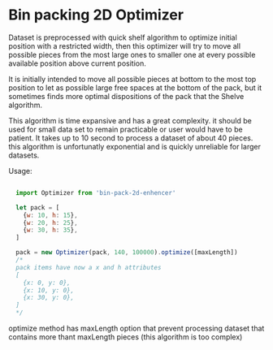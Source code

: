 Bin packing 2D Optimizer
==================

Dataset is preprocessed with quick shelf algorithm to optimize initial position with a restricted width, then this optimizer will try to move all possible pieces from
the most large ones to smaller one at every possible available position above current position.

It is initially intended to move all possible pieces at bottom to the most top position to let as possible large free spaces at the bottom of the pack, but it
sometimes finds more optimal dispositions of the pack that the Shelve algorithm.

This algorithm is time expansive and has a great complexity. it should be used for small data set to remain practicable or user would have to be patient.
It takes up to 10 second to process a dataset of about 40 pieces. this algorithm is unfortunatly exponential and is quickly unreliable for larger datasets.

Usage:

```javascript

  import Optimizer from 'bin-pack-2d-enhencer'

  let pack = [
    {w: 10, h: 15},
    {w: 20, h: 25},
    {w: 30, h: 35},
  ]

  pack = new Optimizer(pack, 140, 100000).optimize([maxLength])
  /*
  pack items have now a x and h attributes
  [
    {x: 0, y: 0},
    {x: 10, y: 0},
    {x: 30, y: 0},
  ]
  */
```

optimize method has maxLength option that prevent processing dataset that contains more thant maxLength pieces (this algorithm is too complex)


